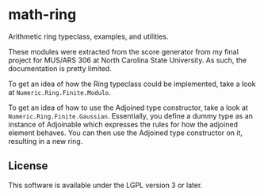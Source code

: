 math-ring
=========

Arithmetic ring typeclass, examples, and utilities.

These modules were extracted from the score generator from my final project for
MUS/ARS 306 at North Carolina State University. As such, the documentation is
pretty limited.

To get an idea of how the Ring typeclass could be implemented, take a look at
`Numeric.Ring.Finite.Modulo`.

To get an idea of how to use the Adjoined type constructor, take a look at
`Numeric.Ring.Finite.Gaussian`. Essentially, you define a dummy type as an
instance of Adjoinable which expresses the rules for how the adjoined element
behaves. You can then use the Adjoined type constructor on it, resulting in a
new ring.


License
-------

This software is available under the LGPL version 3 or later.
